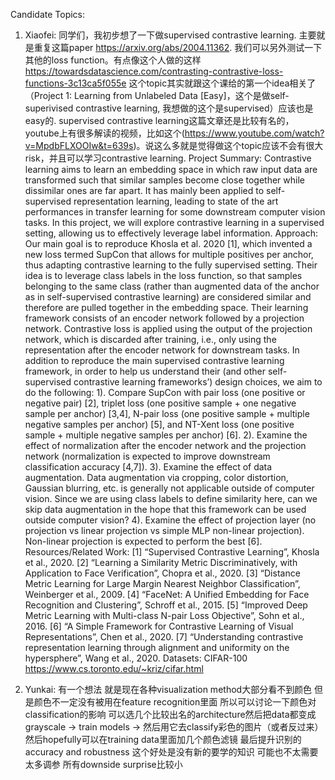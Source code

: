 Candidate Topics:

1. Xiaofei: 同学们，我初步想了一下做supervised contrastive learning. 主要就是重复这篇paper https://arxiv.org/abs/2004.11362. 我们可以另外测试一下其他的loss function。有点像这个人做的这样 https://towardsdatascience.com/contrasting-contrastive-loss-functions-3c13ca5f055e
这个topic其实就跟这个课给的第一个idea相关了（Project 1: Learning from Unlabeled Data [Easy]，这个是做self-superivised contrastive learning, 我想做的这个是supervised）应该也是easy的. supervised contrastive learning这篇文章还是比较有名的，youtube上有很多解读的视频，比如这个(https://www.youtube.com/watch?v=MpdbFLXOOIw&t=639s)。说这么多就是觉得做这个topic应该不会有很大risk，并且可以学习contrastive learning.
Project Summary: 
Contrastive learning aims to learn an embedding space in which raw input data are transformed such that similar samples become close together while dissimilar ones are far apart.  It has mainly been applied to self-supervised representation learning, leading to state of the art performances in transfer learning for some downstream computer vision tasks. In this project, we will explore contrastive learning in a supervised setting, allowing us to effectively leverage label information. 
Approach:
Our main goal is to reproduce Khosla et al. 2020 [1], which invented a new loss termed SupCon that allows for multiple positives per anchor, thus adapting contrastive learning to the fully supervised setting. Their idea is to leverage class labels in the loss function, so that samples belonging to the same class (rather than augmented data of the anchor as in self-supervised contrastive learning) are considered similar and therefore are pulled together in the embedding space. Their learning framework consists of an encoder network followed by a projection network. Contrastive loss is applied using the output of the projection network, which is discarded after training, i.e., only using the representation after the encoder network for downstream tasks. 
In addition to reproduce the main supervised contrastive learning framework, in order to help us understand their (and other self-supervised contrastive learning frameworks’) design choices, we aim to do the following:
1). Compare SupCon with pair loss (one positive or negative pair) [2], triplet loss (one positive sample + one negative sample per anchor) [3,4], N-pair loss (one positive sample + multiple negative samples per anchor) [5], and NT-Xent loss (one positive sample + multiple negative samples per anchor) [6].
2). Examine the effect of normalization after the encoder network and the projection network (normalization is expected to improve downstream classification accuracy [4,7]).
3). Examine the effect of data augmentation. Data augmentation via cropping, color distortion, Gaussian blurring, etc. is generally not applicable outside of computer vision. Since we are using class labels to define similarity here, can we skip data augmentation in the hope that this framework can be used outside computer vision?
4). Examine the effect of projection layer (no projection vs linear projection vs simple MLP non-linear projection). Non-linear projection is expected to perform the best [6].
Resources/Related Work:
[1] “Supervised Contrastive Learning”, Khosla et al., 2020.
[2] “Learning a Similarity Metric Discriminatively, with Application to Face Verification”, Chopra et al., 2020.
[3] “Distance Metric Learning for Large Margin Nearest Neighbor Classification”, Weinberger et al., 2009.
[4] “FaceNet: A Unified Embedding for Face Recognition and Clustering”, Schroff et al., 2015.
[5] “Improved Deep Metric Learning with Multi-class N-pair Loss Objective”, Sohn et al., 2016.
[6] “A Simple Framework for Contrastive Learning of Visual Representations”, Chen et al., 2020.
[7] “Understanding contrastive representation learning through alignment and uniformity on the hypersphere”, Wang et al., 2020.
Datasets:
CIFAR-100 https://www.cs.toronto.edu/~kriz/cifar.html


2. Yunkai: 有一个想法 就是现在各种visualization method大部分看不到颜色 但是颜色不一定没有被用在feature recognition里面 所以可以讨论一下颜色对classification的影响 可以选几个比较出名的architecture然后把data都变成grayscale -> train models -> 然后用它去classify彩色的图片（或者反过来）然后hopefully可以在training data里面加几个颜色滤镜 最后提升识别的accuracy and robustness 这个好处是没有新的要学的知识 可能也不太需要太多调参 所有downside surprise比较小
